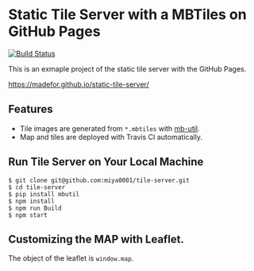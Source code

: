 # Static Tile Server with a MBTiles on GitHub Pages

[![Build Status](https://travis-ci.org/madefor/static-tile-server.svg?branch=master)](https://travis-ci.org/madefor/static-tile-server)

This is an exmaple project of the static tile server with the GitHub Pages.

https://madefor.github.io/static-tile-server/

## Features

* Tile images are generated from `*.mbtiles` with [mb-util](https://github.com/mapbox/mbutil).
* Map and tiles are deployed with Travis CI automatically.

## Run Tile Server on Your Local Machine

```
$ git clone git@github.com:miya0001/tile-server.git
$ cd tile-server
$ pip install mbutil
$ npm install
$ npm run Build
$ npm start
```

## Customizing the MAP with Leaflet.

The object of the leaflet is `window.map`.
